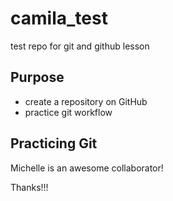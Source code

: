 # camila_test
test repo for git and github lesson

## Purpose
- create a repository on GitHub
- practice git workflow

## Practicing Git 

Michelle is an awesome collaborator!

Thanks!!!

